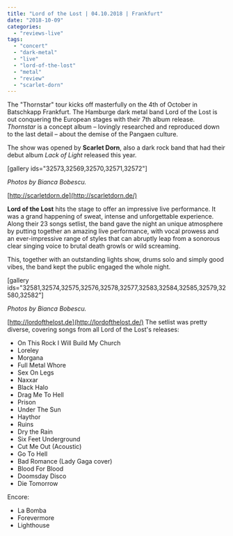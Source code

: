 ```yaml
---
title: "Lord of the Lost | 04.10.2018 | Frankfurt"
date: "2018-10-09"
categories: 
  - "reviews-live"
tags: 
  - "concert"
  - "dark-metal"
  - "live"
  - "lord-of-the-lost"
  - "metal"
  - "review"
  - "scarlet-dorn"
---
```


The "Thornstar" tour kicks off masterfully on the 4th of October in Batschkapp Frankfurt. The Hamburge dark metal band Lord of the Lost is out conquering the European stages with their 7th album release. _Thornstar_ is a concept album – lovingly researched and reproduced down to the last detail – about the demise of the Pangaen culture.

The show was opened by **Scarlet Dorn**, also a dark rock band that had their debut album _Lack of Light_ released this year.

\[gallery ids="32573,32569,32570,32571,32572"\]

_Photos by Bianca Bobescu._

[http://scarletdorn.de](http://scarletdorn.de/)

**Lord of the Lost** hits the stage to offer an impressive live performance. It was a grand happening of sweat, intense and unforgettable experience. Along their 23 songs setlist, the band gave the night an unique atmosphere by putting together an amazing live performance, with vocal prowess and an ever-impressive range of styles that can abruptly leap from a sonorous clear singing voice to brutal death growls or wild screaming.

This, together with an outstanding lights show, drums solo and simply good vibes, the band kept the public engaged the whole night.

\[gallery ids="32581,32574,32575,32576,32578,32577,32583,32584,32585,32579,32580,32582"\]

_Photos by Bianca Bobescu._

[http://lordofthelost.de](http://lordofthelost.de/) The setlist was pretty diverse, covering songs from all Lord of the Lost's releases:

- On This Rock I Will Build My Church
- Loreley
- Morgana
- Full Metal Whore
- Sex On Legs
- Naxxar
- Black Halo
- Drag Me To Hell
- Prison
- Under The Sun
- Haythor
- Ruins
- Dry the Rain
- Six Feet Underground
- Cut Me Out (Acoustic)
- Go To Hell
- Bad Romance (Lady Gaga cover)
- Blood For Blood
- Doomsday Disco
- Die Tomorrow

Encore:

- La Bomba
- Forevermore
- Lighthouse
